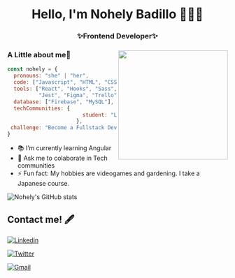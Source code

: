 

<h1 align="center"> Hello, I'm Nohely Badillo 👩🏽‍💻

<h3 align="center"> ✨Frontend Developer✨



### <img align= "right" width= "250" src= "https://64.media.tumblr.com/74c84e00a162d8370a24220dd2b2d08a/0e125ea7fdb8674a-62/s400x600/82c273f590e8d3bc593be2142c2dd7792216823e.gifv"/> A Little about me🌙

```javascript
const nohely = {
  pronouns: "she" | "her",
  code: ["Javascript", "HTML", "CSS", "Python", "Typescript"],
  tools: ["React", "Hooks", "Sass", "Linux", "Django", "Angular"
          "Jest", "Figma", "Trello", "npm", "Shell", "Bootstrap"],
  database: ["Firebase", "MySQL"],
  techCommunities: {
                        student: "Laboratoria", "Platzi"
                      },
 challenge: "Become a Fullstack Developer"
}
```



- 📚 I’m currently learning Angular
- 💬 Ask me to colaborate in Tech communities 
- ⚡ Fun fact: My hobbies are videogames and gardening. I take a Japanese course. 



![Nohely's GitHub stats](https://github-readme-stats.vercel.app/api?username=nohelybc&show_icons=true&theme=jolly)

## Contact me! 🖋

[![Linkedin](https://img.shields.io/badge/-LinkedIn-blue?style=flat&logo=Linkedin&logoColor=white)](https://www.linkedin.com/in/nohelybadillo/)

[![Twitter](https://img.shields.io/twitter/follow/nohelybc?style=social)](https://twitter.com/nohelybc)

[![Gmail](https://img.shields.io/badge/-Gmail-c14438?style=flat&logo=Gmail&logoColor=white)](mailto:lnohely.badillo96@gmail.com)




